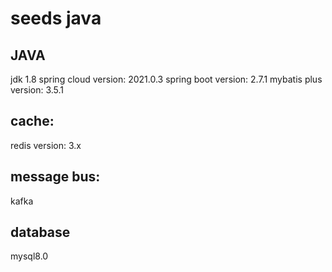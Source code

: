 # seeds java

## JAVA
jdk 1.8
spring cloud version: 2021.0.3 
spring boot version: 2.7.1
mybatis plus version: 3.5.1

## cache: 
redis version: 3.x

## message bus:
kafka

## database
mysql8.0

